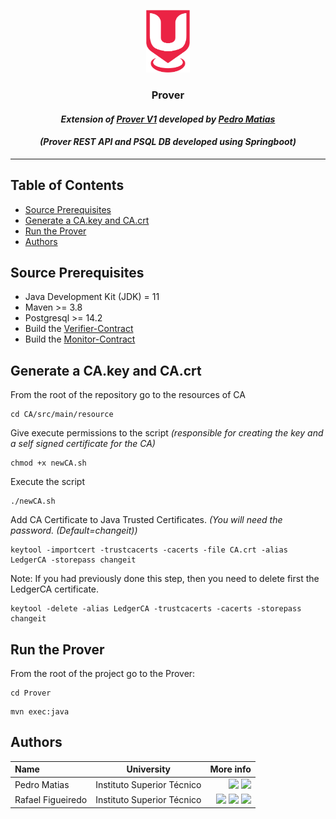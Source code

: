 <p align="center">
    <img src="./../sureThing.png" width="70" height="100" alt="CROSS Logo"/>
</p>

<h3 align="center">Prover</i></h3>
<h4 align="center"><i>Extension of <a href="https://github.com/inesc-id/SureThingLedger/tree/v1/Prover">Prover V1</a>
developed by <a href="https://github.com/PedroMatias98">Pedro Matias</a></i></h4>
<h4 align="center"><i>(Prover REST API and PSQL DB developed using Springboot)</i></h4>

---

## Table of Contents

- [Source Prerequisites](#source-prerequisites)
- [Generate a CA.key and CA.crt](#generate-a-cakey-and-cacrt)
- [Run the Prover](#run-the-prover)
- [Authors](#authors)

## Source Prerequisites

- Java Development Kit (JDK) = 11
- Maven >= 3.8
- Postgresql >= 14.2
- Build the [Verifier-Contract](https://github.com/inesc-id/SureThing_Transparency_Data/tree/main/Verifier-Contract)
- Build the [Monitor-Contract](https://github.com/inesc-id/SureThing_Transparency_Data/tree/main/Monitor-Contract)

## Generate a CA.key and CA.crt

From the root of the repository go to the resources of CA

```shell script
cd CA/src/main/resource
```

Give execute permissions to the script _(responsible for creating the key and a self signed certificate for the CA)_

```shell script
chmod +x newCA.sh
```

Execute the script

```shell script
./newCA.sh
```

Add CA Certificate to Java Trusted Certificates. _(You will need the password. (Default=changeit))_

```shell script
keytool -importcert -trustcacerts -cacerts -file CA.crt -alias LedgerCA -storepass changeit
```

Note: If you had previously done this step, then you need to delete first the LedgerCA certificate.

```shell script
keytool -delete -alias LedgerCA -trustcacerts -cacerts -storepass changeit
```

## Run the Prover

From the root of the project go to the Prover:

```shell script
cd Prover
```

```shell script
mvn exec:java
```

## Authors

| Name              | University                 |                                                                                                                                                                                                                                                                                                                                                             More info |
|:------------------|----------------------------|----------------------------------------------------------------------------------------------------------------------------------------------------------------------------------------------------------------------------------------------------------------------------------------------------------------------------------------------------------------------:|
| Pedro Matias      | Instituto Superior Técnico |                                                                                                                                                  [<img src="https://i.ibb.co/brG8fnX/mail-6.png" width="17">](mailto:pedro.matias.carvalho@tecnico.ulisboa.pt) [<img src="https://github.githubassets.com/favicon.ico" width="17">](https://github.com/PedroMatias98) |
| Rafael Figueiredo | Instituto Superior Técnico |     [<img src="https://i.ibb.co/brG8fnX/mail-6.png" width="17">](mailto:rafafigoalexandre@gmail.com "rafafigoalexandre@gmail.com") [<img src="https://github.githubassets.com/favicon.ico" width="17">](https://github.com/rafafigo "rafafigo") [<img src="https://i.ibb.co/TvQPw7N/linkedin-logo.png" width="17">](https://www.linkedin.com/in/rafafigo/ "rafafigo") |